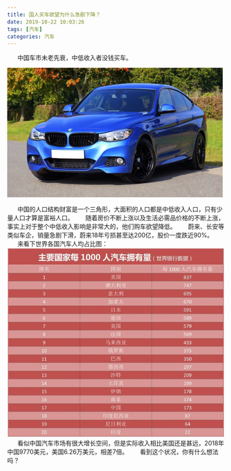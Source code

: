```yaml
---
title: 国人买车欲望为什么急剧下降？
date: 2019-10-22 10:03:26
tags: [汽车]
categories: 汽车
---
```


&nbsp;&nbsp;&nbsp;&nbsp;&nbsp;&nbsp;中国车市未老先衰，中低收入者没钱买车。

<img src="国人买车欲望为什么急剧下降？/car.jpeg" width="500" height="300"/>

<!-- more -->

&nbsp;&nbsp;&nbsp;&nbsp;&nbsp;&nbsp;中国的人口结构财富是一个三角形，大面积的人口都是中低收入人口，只有少量人口才算是富裕人口。
&nbsp;&nbsp;&nbsp;&nbsp;&nbsp;&nbsp;随着房价不断上涨以及生活必需品价格的不断上涨，事实上对于整个中低收入影响是非常大的，他们购车欲望降低。
&nbsp;&nbsp;&nbsp;&nbsp;&nbsp;&nbsp;蔚来、长安等类似车企，销量急剧下滑，蔚来18年亏损甚至达200亿，股价一度跌近90%。
&nbsp;&nbsp;&nbsp;&nbsp;&nbsp;&nbsp;来看下世界各国汽车人均占比图：
![per_car](国人买车欲望为什么急剧下降？/per_car.jpeg)
&nbsp;&nbsp;&nbsp;&nbsp;&nbsp;&nbsp;看似中国汽车市场有很大增长空间，但是实际收入相比美国还是甚远，2018年中国9770美元，美国6.26万美元，相差7倍。
&nbsp;&nbsp;&nbsp;&nbsp;&nbsp;&nbsp;看到这个状况，你有什么想法吗？